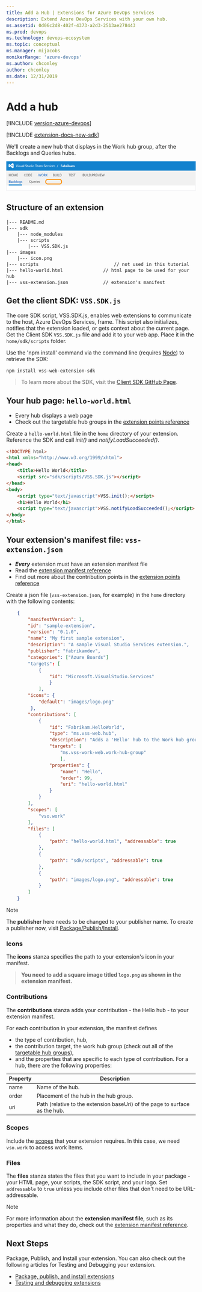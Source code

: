 ```yaml
---
title: Add a Hub | Extensions for Azure DevOps Services
description: Extend Azure DevOps Services with your own hub.
ms.assetid: 0d06c2d8-402f-4373-a2d3-2513ae278443
ms.prod: devops
ms.technology: devops-ecosystem
ms.topic: conceptual
ms.manager: mijacobs
monikerRange: 'azure-devops'
ms.author: chcomley
author: chcomley
ms.date: 12/31/2019
---
```


# Add a hub

[!INCLUDE [version-azure-devops](../../includes/version-azure-devops.md)]

[!INCLUDE [extension-docs-new-sdk](../../includes/extension-docs-new-sdk.md)]

We'll create a new hub that displays in the Work hub group, after the Backlogs and Queries hubs.

![Location of a new hub in Azure DevOps Services](../media-procedures/hub-location.png)

## Structure of an extension
```no-highlight
|--- README.md
|--- sdk    
	|--- node_modules           
	|--- scripts
		|--- VSS.SDK.js       
|--- images                        
	|--- icon.png                           
|--- scripts                        	// not used in this tutorial
|--- hello-world.html				// html page to be used for your hub  
|--- vss-extension.json				// extension's manifest
```
## Get the client SDK: `VSS.SDK.js`
The core SDK script, VSS.SDK.js, enables web extensions to communicate to the host, Azure DevOps Services, frame. This script also initializes, notifies that the extension loaded, or gets context about the current page. Get the Client SDK `VSS.SDK.js` file and add it to your web app. 
Place it in the `home/sdk/scripts` folder.

Use the 'npm install' command via the command line (requires [Node](https://nodejs.org/en/download/)) to retrieve the SDK:

```no-highlight
npm install vss-web-extension-sdk
```

> To learn more about the SDK, visit the [Client SDK GitHub Page](https://github.com/Microsoft/vss-sdk).

## Your hub page: `hello-world.html`
* Every hub displays a web page
* Check out the targetable hub groups in the [extension points reference](../reference/targets/overview.md#hubs)

Create a `hello-world.html` file in the `home` directory of your extension.
Reference the SDK and call *init()* and *notifyLoadSucceeded()*.

```html
<!DOCTYPE html>
<html xmlns="http://www.w3.org/1999/xhtml">
<head>
	<title>Hello World</title>
	<script src="sdk/scripts/VSS.SDK.js"></script>
</head>
<body>
	<script type="text/javascript">VSS.init();</script>
	<h1>Hello World</h1>
	<script type="text/javascript">VSS.notifyLoadSucceeded();</script>
</body>
</html>
```

## Your extension's manifest file: `vss-extension.json`

* ***Every*** extension must have an extension manifest file
* Read the [extension manifest reference](../develop/manifest.md)
* Find out more about the contribution points in the [extension points reference](../reference/targets/overview.md)

Create a json file (`vss-extension.json`, for example) in the `home` directory with the following contents:

```json
	{
		"manifestVersion": 1,
		"id": "sample-extension",
		"version": "0.1.0",
		"name": "My first sample extension",
		"description": "A sample Visual Studio Services extension.",
		"publisher": "fabrikamdev",
		"categories": ["Azure Boards"]
		"targets": [
			{
				"id": "Microsoft.VisualStudio.Services"
				}
			],
		"icons": {
			"default": "images/logo.png"
		 },
		"contributions": [
			{
				"id": "Fabrikam.HelloWorld",
				"type": "ms.vss-web.hub",
				"description": "Adds a 'Hello' hub to the Work hub group.",
				"targets": [
					"ms.vss-work-web.work-hub-group"
					],
				"properties": {
					"name": "Hello",
					"order": 99,
					"uri": "hello-world.html"
				}
			}
		],
		"scopes": [
			"vso.work"
		],
		"files": [
			{
				"path": "hello-world.html", "addressable": true
			},
			{
				"path": "sdk/scripts", "addressable": true
			},
			{
				"path": "images/logo.png", "addressable": true
			}
		]
	}
```

>[!NOTE]
>The **publisher** here needs to be changed to your publisher name. To create a publisher now, visit [Package/Publish/Install](../publish/overview.md). 


### Icons
The **icons** stanza specifies the path to your extension's icon in your manifest. 

> **You need to add a square image titled `logo.png` as shown in the extension manifest.**

### Contributions
The **contributions** stanza adds your contribution - the Hello hub - to your extension manifest.

For each contribution in your extension, the manifest defines
- the type of contribution, hub, 
- the contribution target, the work hub group (check out all of the [targetable hub groups](../reference/targets/overview.md#targetable-hub-groups)),
- and the properties that are specific to each type of contribution. For a hub, there are the following properties:

| Property           | Description                                                                                                                         
|--------------------|----------------------------------------------------------------------------------------|                                
| name               | Name of the hub.					                                                      |                   
| order              | Placement of the hub in the hub group.       										  |                   
| uri 				 | Path (relative to the extension baseUri) of the page to surface as the hub.          | 

### Scopes
Include the [scopes](../develop/manifest.md#scopes) that your extension requires.
In this case, we need `vso.work` to access work items.

### Files
The **files** stanza states the files that you want to include in your package - your HTML page, your scripts, the SDK script, and your logo.
Set `addressable` to `true` unless you include other files that don't need to be URL-addressable.

>[!NOTE]
>For more information about the **extension manifest file**, such as its properties and what they do, check out the [extension manifest reference](../develop/manifest.md).


## Next Steps

Package, Publish, and Install your extension. You can also check out the following articles for Testing and Debugging your extension. 

* [Package, publish, and install extensions](../publish/overview.md)
* [Testing and debugging extensions](../test/debug-in-browser.md)

